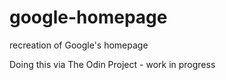 # google-homepage
recreation of Google's homepage

Doing this via The Odin Project - work in progress
